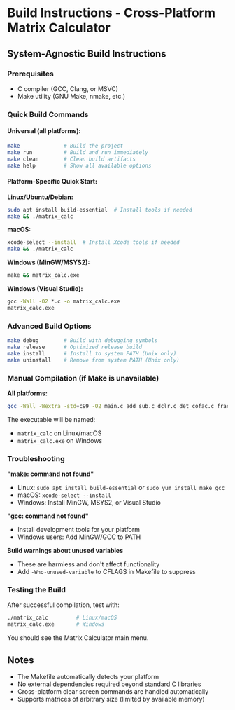 # Build Instructions - Cross-Platform Matrix Calculator

## System-Agnostic Build Instructions

### Prerequisites
- C compiler (GCC, Clang, or MSVC)
- Make utility (GNU Make, nmake, etc.)

### Quick Build Commands

#### Universal (all platforms):
```bash
make              # Build the project
make run          # Build and run immediately
make clean        # Clean build artifacts
make help         # Show all available options
```

#### Platform-Specific Quick Start:

**Linux/Ubuntu/Debian:**
```bash
sudo apt install build-essential  # Install tools if needed
make && ./matrix_calc
```

**macOS:**
```bash
xcode-select --install  # Install Xcode tools if needed
make && ./matrix_calc
```

**Windows (MinGW/MSYS2):**
```cmd
make && matrix_calc.exe
```

**Windows (Visual Studio):**
```cmd
gcc -Wall -O2 *.c -o matrix_calc.exe
matrix_calc.exe
```

### Advanced Build Options

```bash
make debug        # Build with debugging symbols
make release      # Optimized release build
make install      # Install to system PATH (Unix only)
make uninstall    # Remove from system PATH (Unix only)
```

### Manual Compilation (if Make is unavailable)

**All platforms:**
```bash
gcc -Wall -Wextra -std=c99 -O2 main.c add_sub.c dclr.c det_cofac.c fract.c matrixio.c multiply.c special.c testing.c -o matrix_calc
```

The executable will be named:
- `matrix_calc` on Linux/macOS
- `matrix_calc.exe` on Windows

### Troubleshooting

**"make: command not found"**
- Linux: `sudo apt install build-essential` or `sudo yum install make gcc`
- macOS: `xcode-select --install`
- Windows: Install MinGW, MSYS2, or Visual Studio

**"gcc: command not found"**
- Install development tools for your platform
- Windows users: Add MinGW/GCC to PATH

**Build warnings about unused variables**
- These are harmless and don't affect functionality
- Add `-Wno-unused-variable` to CFLAGS in Makefile to suppress

### Testing the Build

After successful compilation, test with:
```bash
./matrix_calc         # Linux/macOS
matrix_calc.exe       # Windows
```

You should see the Matrix Calculator main menu.

## Notes

- The Makefile automatically detects your platform
- No external dependencies required beyond standard C libraries
- Cross-platform clear screen commands are handled automatically
- Supports matrices of arbitrary size (limited by available memory)